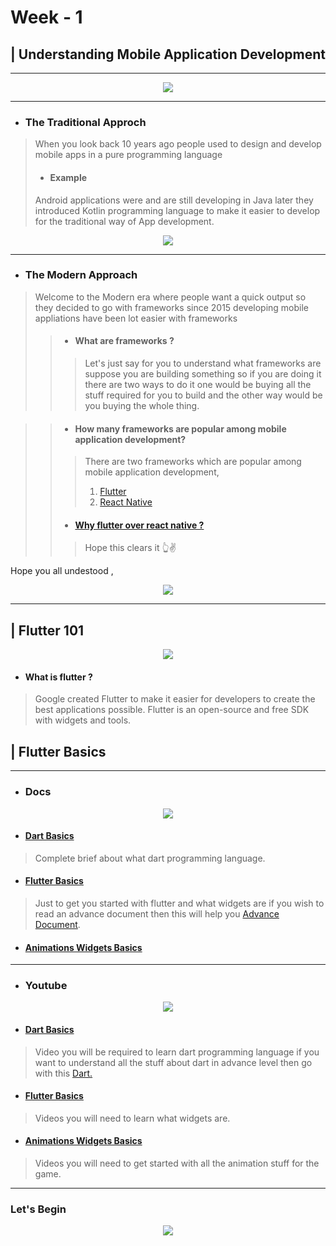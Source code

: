 # Week - 1

## | Understanding Mobile Application Development 
---

<p align="center">
  <img src = "https://media.giphy.com/media/13RH0eYA9vEAso/source.gif">
 </p>

---

* ###  The Traditional Approch 

> When you look back 10 years ago people used to design and develop mobile apps in a pure programming language 
> * #### Example 
> Android applications were and are still developing in Java later they introduced Kotlin programming language to make it easier to develop for the traditional way of App development. 


<p align="center">
  <img src = "https://media.giphy.com/media/kftafApR3TYcg/source.gif">
 </p>


---
* ###  The Modern Approach 
> Welcome to the Modern era where people want a quick output so they decided to go with frameworks since 2015 developing mobile appliations have been lot easier with frameworks 
>> * #### What are frameworks ?
>>>  Let's just say for you to understand what frameworks are suppose you are building something so if you are doing it there are two ways to do it one would be buying all the stuff required for you to build and the other way would be you buying the whole thing. 
    
>> * #### How many frameworks are popular among mobile application development?
>>> There are two frameworks which are popular among mobile application development,   
>>> 1. [Flutter](https://flutter.dev "Flutter quick look")
>>> 2. [React Native](https://reactnative.dev "React Native quick look")
>> * ####  [Why flutter over react native ?](https://www.zibtek.com/blog/advantages-of-flutter-over-react-native/ "Flutter advantage over react native")
>>> Hope this clears it 👆✌ 


Hope you all undestood , 

<p align="center">
  <img src = "https://media.giphy.com/media/4070jBBP3quE2qf3S2/source.gif">
 </p>

---

## | Flutter 101 

<p align="center">
  <img src = "https://media.giphy.com/media/kYwlqpDOT3A0o/source.gif">
 </p>


* #### What is flutter ? 
> Google created Flutter to make it easier for developers to create the best applications possible. Flutter is an open-source and free SDK with widgets and tools. 





## | Flutter Basics 

---
* ###  Docs 

<p align="center">
  <img src = "https://media.giphy.com/media/WoWm8YzFQJg5i/giphy.gif">
 </p>

* #### [Dart Basics](https://dart.dev/guides/language/specifications/DartLangSpec-v2.2.pdf "Dart PDF")
> Complete brief about what dart programming language.
* #### [Flutter Basics](https://github.com/cynergy-ruas/Beginners-Session-Starter/blob/Docs/flutter-session-1.pdf) 
> Just to get you started with flutter and what widgets are if you wish to read an advance document then this will help you [Advance Document](https://flutter.dev/docs/development/ui/widgets-intro "Flutter Advance ").
* #### [Animations Widgets Basics](https://flutter.dev/docs/development/ui/widgets/animation "Animation Wigets")
> 
---
* ###  Youtube 

<p align="center">
  <img src = "https://media.giphy.com/media/Za7ZWOU0su5BC/source.gif">
 </p>

* #### [Dart Basics](https://www.youtube.com/watch?v=0CTj3x6jgeY "Learning Dart in 30 mins") 
> Video you will be required to learn dart programming language if you want to understand all the stuff about dart in advance level then go with this [Dart.](https://www.youtube.com/watch?v=Ej_Pcr4uC2Q "Youtube video for dart advance ")


* #### [Flutter Basics](https://www.youtube.com/watch?v=1ukSR1GRtMU&list=PL4cUxeGkcC9jLYyp2Aoh6hcWuxFDX6PBJ "Youtube videos for flutter basics") 
>Videos you will need to learn what widgets are.
* #### [Animations Widgets Basics](https://www.youtube.com/watch?v=OtrWXLfGtqE&list=PL4cUxeGkcC9gP1qg8yj-Jokef29VRCLt1 "Youtube videos for animation in flutter")
> Videos you will need to get started with all the animation stuff for the game. 





---
### Let's Begin 


<p align="center">
  <img src = "https://media.giphy.com/media/kF5w7HWRrW1YJuY7qv/source.gif">
 </p>

